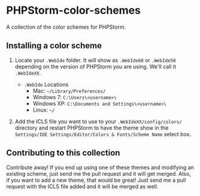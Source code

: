 PHPStorm-color-schemes
======================

A collection of the color schemes for PHPStorm. 

## Installing a color scheme
1. Locate your ```.WebIde``` folder. It will show as ```.WebIde60``` or ```.WebIde50``` depending on the version of PHPStorm you are using. We'll call it ```.WebIdeXX```.
    * ```.WebIde``` Locations
      * Mac: ```~/Library/Preferences/```
      * Windows 7: ```C:\Users\<username>\```
      * Windows XP: ```C:\Documents and Settings\<username>\```
      * Linux: ```~/```

2. Add the ICLS file you want to use to your ```.WebIdeXX/config/colors/``` directory and restart PHPStorm to have the theme show in the ```Settings/IDE Settings/Editor/Colors & Fonts/Scheme Name``` select box.

## Contributing to this collection

Contribute away! If you end up using one of these themes and modifying an existing scheme, just send me the pull request and it will get merged. Also, if you want to add a new theme, that would be great! Just send me a pull request with the ICLS file added and it will be merged as well.
